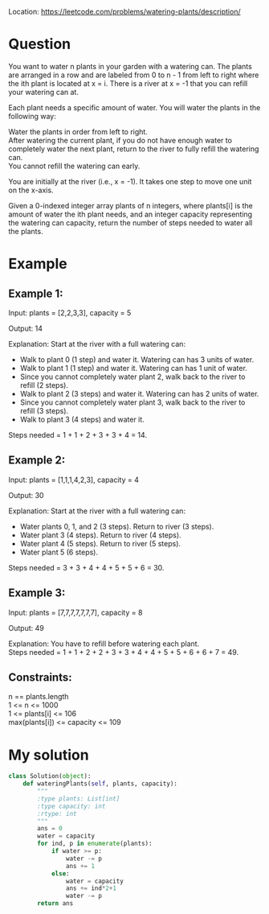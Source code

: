 Location: https://leetcode.com/problems/watering-plants/description/
# Question
You want to water n plants in your garden with a watering can. The plants are arranged in a row and are labeled from 0 to n - 1 from left to right where the ith plant is located at x = i. There is a river at x = -1 that you can refill your watering can at.

Each plant needs a specific amount of water. You will water the plants in the following way:

Water the plants in order from left to right.\
After watering the current plant, if you do not have enough water to completely water the next plant, return to the river to fully refill the watering can.\
You cannot refill the watering can early.

You are initially at the river (i.e., x = -1). It takes one step to move one unit on the x-axis.

Given a 0-indexed integer array plants of n integers, where plants[i] is the amount of water the ith plant needs, and an integer capacity representing the watering can capacity, return the number of steps needed to water all the plants.

 
# Example

## Example 1:

Input: plants = [2,2,3,3], capacity = 5

Output: 14

Explanation: Start at the river with a full watering can:
- Walk to plant 0 (1 step) and water it. Watering can has 3 units of water.
- Walk to plant 1 (1 step) and water it. Watering can has 1 unit of water.
- Since you cannot completely water plant 2, walk back to the river to refill (2 steps).
- Walk to plant 2 (3 steps) and water it. Watering can has 2 units of water.
- Since you cannot completely water plant 3, walk back to the river to refill (3 steps).
- Walk to plant 3 (4 steps) and water it.

Steps needed = 1 + 1 + 2 + 3 + 3 + 4 = 14.

## Example 2:

Input: plants = [1,1,1,4,2,3], capacity = 4

Output: 30

Explanation: Start at the river with a full watering can:
- Water plants 0, 1, and 2 (3 steps). Return to river (3 steps).
- Water plant 3 (4 steps). Return to river (4 steps).
- Water plant 4 (5 steps). Return to river (5 steps).
- Water plant 5 (6 steps).

Steps needed = 3 + 3 + 4 + 4 + 5 + 5 + 6 = 30.
## Example 3:

Input: plants = [7,7,7,7,7,7,7], capacity = 8

Output: 49

Explanation: You have to refill before watering each plant.\
Steps needed = 1 + 1 + 2 + 2 + 3 + 3 + 4 + 4 + 5 + 5 + 6 + 6 + 7 = 49.
 

## Constraints:

n == plants.length\
1 <= n <= 1000\
1 <= plants[i] <= 106\
max(plants[i]) <= capacity <= 109
 

# My solution 
```python
class Solution(object):
    def wateringPlants(self, plants, capacity):
        """
        :type plants: List[int]
        :type capacity: int
        :rtype: int
        """
        ans = 0
        water = capacity
        for ind, p in enumerate(plants):
            if water >= p:
                water -= p
                ans += 1
            else:
                water = capacity
                ans += ind*2+1
                water -= p
        return ans     
```
